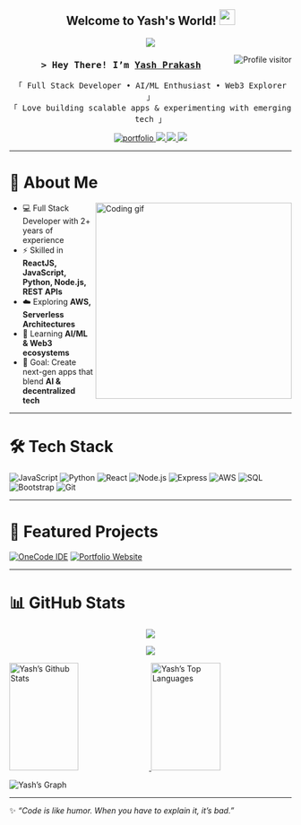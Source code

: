 <!-- Header -->
<h2 align="center">
  Welcome to Yash's World! 
  <img src="https://media.giphy.com/media/hvRJCLFzcasrR4ia7z/giphy.gif" width="28">
</h2>

<!-- Typing Animation -->
<p align="center">
  <a href="https://github.com/YashPrakash07">
    <img src="https://readme-typing-svg.herokuapp.com?lines=Full+Stack+Developer;2%2B+Years+Experience;Exploring+AI+%26+Web3;Always+Learning+New+Things&center=true&width=500&height=45">
  </a>
</p>

<!-- Profile Views -->
<a href="https://komarev.com/ghpvc/?username=YashPrakash07">
  <img align="right" src="https://komarev.com/ghpvc/?username=YashPrakash07&label=Visitors&color=0e75b6&style=flat" alt="Profile visitor"/>
</a>

<!-- Intro -->
<h3 align="center">
  <samp>&gt; Hey There! I’m <b><a target="_blank" href="https://yashprakash.netlify.app">Yash Prakash</a></b></samp>
</h3>

<p align="center">
  <samp>
    「 Full Stack Developer • AI/ML Enthusiast • Web3 Explorer 」  
    <br>
    「 Love building scalable apps & experimenting with emerging tech 」  
  </samp>
</p>

<!-- Social Badges -->
<p align="center">
 <a href="https://yashprakash.netlify.app" target="_blank">
  <img src="https://img.shields.io/badge/Portfolio-DC143C?style=for-the-badge&logo=vercel&logoColor=white" alt="portfolio"/>
 </a>
 <a href="https://linkedin.com/in/yashprakash07" target="_blank">
  <img src="https://img.shields.io/badge/LinkedIn-0077B5?style=for-the-badge&logo=linkedin&logoColor=white"/>
 </a>
 <a href="mailto:yashprakash07@gmail.com" target="_blank">
  <img src="https://img.shields.io/badge/Email-D14836?style=for-the-badge&logo=gmail&logoColor=white"/>
 </a>
 <a href="https://github.com/YashPrakash07" target="_blank">
  <img src="https://img.shields.io/badge/GitHub-100000?style=for-the-badge&logo=github&logoColor=white"/>
 </a>
</p>

---

# 🚀 About Me  

<img align="right" width="350" src="https://raw.githubusercontent.com/abhisheknaiidu/abhisheknaiidu/master/code.gif" alt="Coding gif"/>

- 💻 Full Stack Developer with 2+ years of experience  
- ⚡ Skilled in **ReactJS, JavaScript, Python, Node.js, REST APIs**  
- ☁️ Exploring **AWS, Serverless Architectures**  
- 🌱 Learning **AI/ML & Web3 ecosystems**  
- 🎯 Goal: Create next-gen apps that blend **AI & decentralized tech**  

---

# 🛠️ Tech Stack  

![JavaScript](https://img.shields.io/badge/JavaScript-F0DB4F?style=for-the-badge&logo=javascript&logoColor=black)
![Python](https://img.shields.io/badge/Python-3776AB?style=for-the-badge&logo=python&logoColor=white)
![React](https://img.shields.io/badge/React-61DBFB?style=for-the-badge&logo=react&logoColor=black)
![Node.js](https://img.shields.io/badge/Node.js-3C873A?style=for-the-badge&logo=node.js&logoColor=white)
![Express](https://img.shields.io/badge/Express.js-000000?style=for-the-badge&logo=express&logoColor=white)
![AWS](https://img.shields.io/badge/AWS-FF9900?style=for-the-badge&logo=amazonaws&logoColor=white)
![SQL](https://img.shields.io/badge/SQL-025E8C?style=for-the-badge&logo=mysql&logoColor=white)
![Bootstrap](https://img.shields.io/badge/Bootstrap-563D7C?style=for-the-badge&logo=bootstrap&logoColor=white)
![Git](https://img.shields.io/badge/Git-F05032?style=for-the-badge&logo=git&logoColor=white)

---

# 📂 Featured Projects  

[![OneCode IDE](https://github-readme-stats.vercel.app/api/pin/?username=YashPrakash07&repo=OneCode-IDE&theme=react&bg_color=0D1117&title_color=F85D7F&icon_color=F8D866)](https://github.com/YashPrakash07/OneCode-IDE)
[![Portfolio Website](https://github-readme-stats.vercel.app/api/pin/?username=YashPrakash07&repo=YashPrakash07.github.io&theme=react&bg_color=0D1117&title_color=F85D7F&icon_color=F8D866)](https://yashprakash.netlify.app)

---

# 📊 GitHub Stats  

<p align="center">
  <a href="https://github.com/YashPrakash07">
    <img src="https://github-readme-streak-stats.herokuapp.com/?user=YashPrakash07&theme=radical&border=7F3FBF&background=0D1117" />
  </a>
</p>

<p align="center">
  <a href="https://github.com/YashPrakash07">
    <img src="https://github-profile-summary-cards.vercel.app/api/cards/profile-details?username=YashPrakash07&theme=radical" />
  </a>
</p>

<a> 
  <a href="https://github.com/YashPrakash07">
    <img alt="Yash’s Github Stats" src="https://denvercoder1-github-readme-stats.vercel.app/api?username=YashPrakash07&show_icons=true&count_private=true&theme=react&bg_color=0D1117&title_color=F85D7F&icon_color=F8D866" height="192px" width="49.5%"/>
  </a>
  <a href="https://github.com/YashPrakash07">
    <img alt="Yash’s Top Languages" src="https://denvercoder1-github-readme-stats.vercel.app/api/top-langs/?username=YashPrakash07&langs_count=8&layout=compact&theme=react&bg_color=0D1117&title_color=F85D7F&icon_color=F8D866" height="192px" width="49.5%"/>
  </a>
</a>

![Yash’s Graph](https://github-readme-activity-graph.vercel.app/graph?username=YashPrakash07&custom_title=Yash%20Prakash%20GitHub%20Activity%20Graph&bg_color=0D1117&color=7F3FBF&line=7F3FBF&point=7F3FBF&area=true&title_color=FFFFFF)

---

✨ _“Code is like humor. When you have to explain it, it’s bad.”_  
